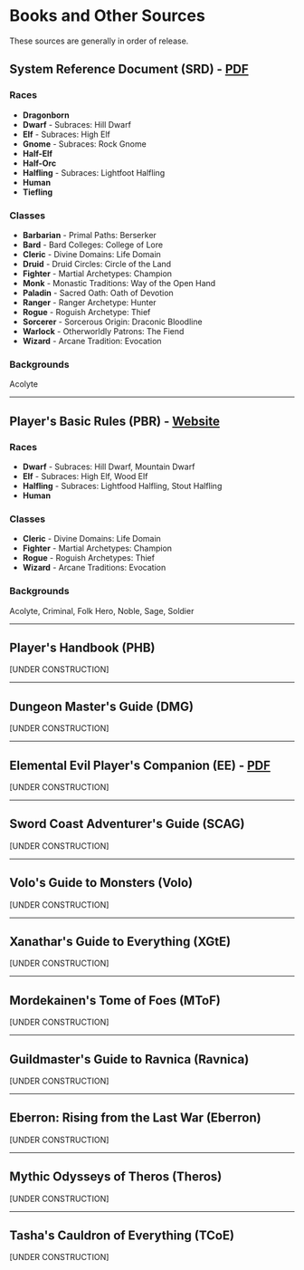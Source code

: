 # Books and Other Sources
These sources are generally in order of release.

## System Reference Document (SRD) - [PDF](https://media.wizards.com/2016/downloads/DND/SRD-OGL_V5.1.pdf)
### Races
- **Dragonborn**
- **Dwarf** - Subraces: Hill Dwarf
- **Elf** - Subraces: High Elf
- **Gnome** - Subraces: Rock Gnome
- **Half-Elf**
- **Half-Orc**
- **Halfling** - Subraces: Lightfoot Halfling
- **Human**
- **Tiefling**
### Classes
- **Barbarian** - Primal Paths: Berserker
- **Bard** - Bard Colleges: College of Lore
- **Cleric** - Divine Domains: Life Domain
- **Druid** - Druid Circles: Circle of the Land
- **Fighter** - Martial Archetypes: Champion
- **Monk** - Monastic Traditions: Way of the Open Hand
- **Paladin** - Sacred Oath: Oath of Devotion
- **Ranger** - Ranger Archetype: Hunter
- **Rogue** - Roguish Archetype: Thief
- **Sorcerer** - Sorcerous Origin: Draconic Bloodline
- **Warlock** - Otherworldly Patrons: The Fiend
- **Wizard** - Arcane Tradition: Evocation
### Backgrounds
Acolyte

---
## Player's Basic Rules (PBR) - [Website](https://dnd.wizards.com/products/tabletop/players-basic-rules)
### Races
- **Dwarf** - Subraces: Hill Dwarf, Mountain Dwarf
- **Elf** - Subraces: High Elf, Wood Elf
- **Halfling** - Subraces: Lightfood Halfling, Stout Halfling
- **Human**
### Classes
- **Cleric** - Divine Domains: Life Domain
- **Fighter** - Martial Archetypes: Champion
- **Rogue** - Roguish Archetypes: Thief
- **Wizard** - Arcane Traditions: Evocation
### Backgrounds
Acolyte, Criminal, Folk Hero, Noble, Sage, Soldier

---
## Player's Handbook (PHB)
[UNDER CONSTRUCTION]

---
## Dungeon Master's Guide (DMG)
[UNDER CONSTRUCTION]

---
## Elemental Evil Player's Companion (EE) - [PDF](https://media.wizards.com/2015/downloads/dnd/EE_PlayersCompanion.pdf)
[UNDER CONSTRUCTION]

---
## Sword Coast Adventurer's Guide (SCAG)
[UNDER CONSTRUCTION]

---
## Volo's Guide to Monsters (Volo)
[UNDER CONSTRUCTION]

---
## Xanathar's Guide to Everything (XGtE)
[UNDER CONSTRUCTION]

---
## Mordekainen's Tome of Foes (MToF)
[UNDER CONSTRUCTION]

---
## Guildmaster's Guide to Ravnica (Ravnica)
[UNDER CONSTRUCTION]

---
## Eberron: Rising from the Last War (Eberron)
[UNDER CONSTRUCTION]

---
## Mythic Odysseys of Theros (Theros)
[UNDER CONSTRUCTION]

---
## Tasha's Cauldron of Everything (TCoE)
[UNDER CONSTRUCTION]
